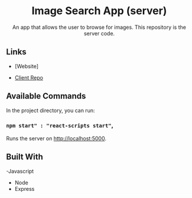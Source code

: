 <h1 align="center">Image Search App (server)</h1>

<p align="center">An app that allows the user to browse for images. This repository is the server code.</p>

## Links

- [Website]

- [Client Repo](https://github.com/cyoung-sudo/image-search-app-client)

## Available Commands

In the project directory, you can run:

### `npm start" : "react-scripts start"`,

Runs the server on [http://localhost:5000](http://localhost:5000).

## Built With

-Javascript
- Node
- Express